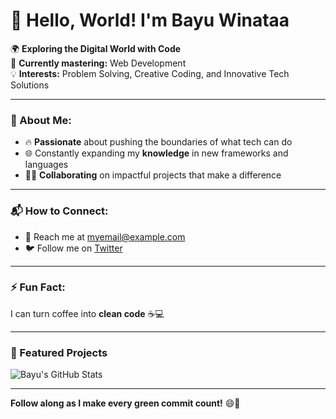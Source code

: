 # 👋 Hello, World! I'm Bayu Winataa

🌍 **Exploring the Digital World with Code**<br>
🌱 **Currently mastering:** Web Development<br>
💡 **Interests:** Problem Solving, Creative Coding, and Innovative Tech Solutions

---

### 👀 About Me:
- 🔥 **Passionate** about pushing the boundaries of what tech can do
- 🌐 Constantly expanding my **knowledge** in new frameworks and languages
- 👨‍💻 **Collaborating** on impactful projects that make a difference

---

### 📬 How to Connect:
- 📧 Reach me at [myemail@example.com](-)
- 🐦 Follow me on [Twitter](-)

---

### ⚡ Fun Fact:
I can turn coffee into **clean code** ☕💻

---

### 🚀 Featured Projects


![Bayu's GitHub Stats](https://github-readme-stats.vercel.app/api?username=BayuWinataa&show_icons=true&theme=green&include_all_commits=true&count_private=true)

---

**Follow along as I make every green commit count!** 😄🌱
